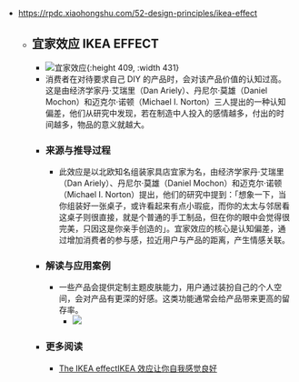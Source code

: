 - https://rpdc.xiaohongshu.com/52-design-principles/ikea-effect
	- ## **宜家效应 IKEA EFFECT**
		- ![宜家效应](https://picasso-static.xiaohongshu.com/fe-platform/9b7498c9185a88f5775938fee858277bf32b2485.gif){:height 409, :width 431}
		- 消费者在对待要求自己 DIY 的产品时，会对该产品价值的认知过高。这是由经济学家丹·艾瑞里（Dan Ariely）、丹尼尔·莫雄（Daniel Mochon）和迈克尔·诺顿（Michael I. Norton）三人提出的一种认知偏差，他们从研究中发现，若在制造中人投入的感情越多，付出的时间越多，物品的意义就越大。
		- ### 来源与推导过程
			- 此效应是以北欧知名组装家具店宜家为名，由经济学家丹·艾瑞里（Dan Ariely）、丹尼尔·莫雄（Daniel Mochon）和迈克尔·诺顿（Michael I. Norton）提出，他们的研究中提到：「想象一下，当你组装好一张桌子，或许看起来有点小瑕疵，而你的太太与邻居看这桌子则很直接，就是个普通的手工制品，但在你的眼中会觉得很完美，只因这是你亲手创造的」。宜家效应的核心是认知偏差，通过增加消费者的参与感，拉近用户与产品的距离，产生情感关联。
		- ### 解读与应用案例
			- 一些产品会提供定制主题皮肤能力，用户通过装扮自己的个人空间，会对产品有更深的好感。这类功能通常会给产品带来更高的留存率。
				- ![](https://picasso-static.xiaohongshu.com/fe-platform/35c8d0257ab1fa0f1fc558fa9dd70fc21ff739f2.png)
		- ### 更多阅读
			- [The IKEA effect](https://uxdesign.cc/the-ikea-effect-9136778aef73)[IKEA 效应让你自我感觉良好](https://pansci.asia/archives/37203)